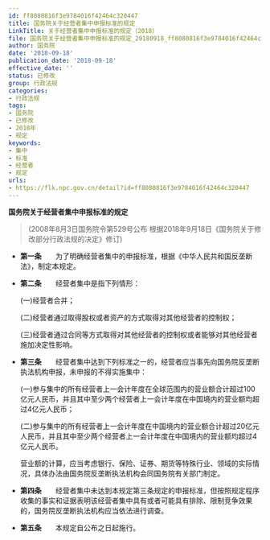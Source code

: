 ```yaml
---
id: ff8080816f3e9784016f42464c320447
title: 国务院关于经营者集中申报标准的规定
LinkTitle: 关于经营者集中申报标准的规定（2018）
file: 国务院关于经营者集中申报标准的规定_20180918_ff8080816f3e9784016f42464c320447.docx
author: 国务院
date: '2018-09-18'
publication_date: '2018-09-18'
effective_date: ''
status: 已修改
group: 行政法规
categories:
- 行政法规
tags:
- 国务院
- 已修改
- 2018年
- 规定
keywords:
- 集中
- 标准
- 经营者
- 规定
urls:
- https://flk.npc.gov.cn/detail?id=ff8080816f3e9784016f42464c320447
---
```


**国务院关于经营者集中申报标准的规定**

> (2008年8月3日国务院令第529号公布 根据2018年9月18日《国务院关于修改部分行政法规的决定》修订)

- **第一条**　　为了明确经营者集中的申报标准，根据《中华人民共和国反垄断法》，制定本规定。

- **第二条**　　经营者集中是指下列情形：

  (一)经营者合并；

  (二)经营者通过取得股权或者资产的方式取得对其他经营者的控制权；

  (三)经营者通过合同等方式取得对其他经营者的控制权或者能够对其他经营者施加决定性影响。

- **第三条**　　经营者集中达到下列标准之一的，经营者应当事先向国务院反垄断执法机构申报，未申报的不得实施集中：

  (一)参与集中的所有经营者上一会计年度在全球范围内的营业额合计超过100亿元人民币，并且其中至少两个经营者上一会计年度在中国境内的营业额均超过4亿元人民币；

  (二)参与集中的所有经营者上一会计年度在中国境内的营业额合计超过20亿元人民币，并且其中至少两个经营者上一会计年度在中国境内的营业额均超过4亿元人民币。

  营业额的计算，应当考虑银行、保险、证券、期货等特殊行业、领域的实际情况，具体办法由国务院反垄断执法机构会同国务院有关部门制定。

- **第四条**　　经营者集中未达到本规定第三条规定的申报标准，但按照规定程序收集的事实和证据表明该经营者集中具有或者可能具有排除、限制竞争效果的，国务院反垄断执法机构应当依法进行调查。

- **第五条**　　本规定自公布之日起施行。
